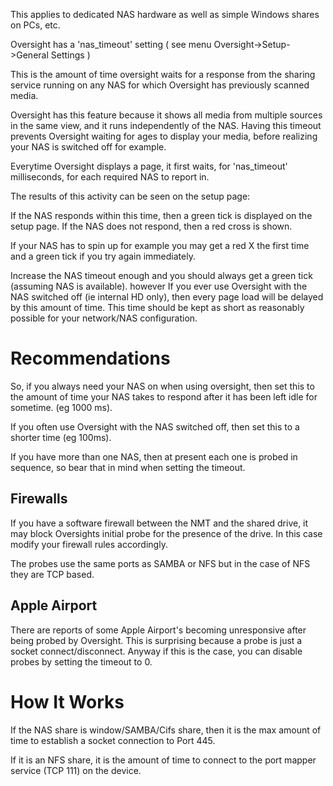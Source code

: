 

This applies to dedicated NAS hardware as well as simple Windows shares on PCs, etc.

Oversight has a 'nas\_timeout' setting ( see menu Oversight->Setup->General Settings )

This is the amount of time oversight waits for a response from the sharing service running on any NAS for which Oversight has previously scanned media.

Oversight has this feature because it shows all media from multiple sources in the same view, and it runs independently of the NAS. Having this timeout prevents Oversight waiting for ages to display your media, before realizing your NAS is switched off for example.

Everytime Oversight displays a page, it first waits, for 'nas\_timeout' milliseconds, for each required NAS to report in.

The results of this activity can be seen on the setup page:

If the NAS responds within this time, then a green tick is displayed on the setup page.
If the NAS does not respond, then a red cross is shown.

If your NAS has to spin up for example you may get a red X the first time and a green tick if you try again immediately.

Increase the NAS timeout enough and you should always get a green tick (assuming NAS is available). however If you ever use Oversight with the NAS switched off (ie internal HD only), then every page load will be delayed by this amount of time. This time should be kept as short as reasonably possible for your network/NAS configuration.

# Recommendations #

So, if you always need your NAS on when using oversight, then set this to the amount of time your NAS takes to respond after it has been left idle for sometime. (eg 1000 ms).

If you often use Oversight with the NAS switched off, then set this to a shorter time (eg
100ms).

If you have more than one NAS, then at present each one is probed in sequence, so bear that in mind when setting the timeout.

## Firewalls ##

If you have a software firewall between the NMT and the shared drive, it may block Oversights initial probe for the presence of the drive. In this case modify your firewall rules accordingly.

The probes use the same ports as SAMBA or NFS but in the case of NFS they are TCP based.

## Apple Airport ##

There are reports of some Apple Airport's becoming unresponsive after being probed by Oversight. This is surprising because a probe is just a socket connect/disconnect. Anyway if this is the case, you can disable probes by setting the timeout to 0.

# How It Works #

If the NAS share is window/SAMBA/Cifs share, then it is the max amount of time to establish a socket connection to Port 445.

If it is an NFS share, it is the amount of time to connect to the port mapper service (TCP 111) on the device.